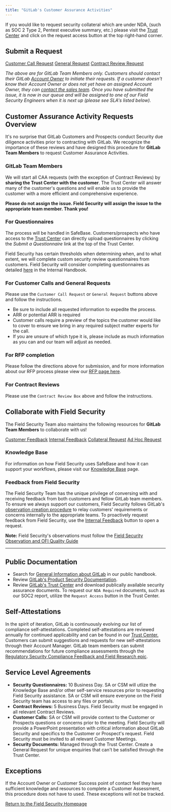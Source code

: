 ```yaml
---
title: "GitLab's Customer Assurance Activities"
---
```

<link rel="stylesheet" type="text/css" href="/stylesheets/biztech.css" />

If you would like to request security collateral which are under NDA, (such as SOC 2 Type 2, Pentest executive summary, etc.) please visit the [Trust Center](https://trust.gitlab.com/) and click on the request access button at the top right-hand corner.

## Submit a Request

<a href="https://gitlab.com/gitlab-com/gl-security/security-assurance/field-security-team/customer-assurance-activities/caa-servicedesk/-/issues/new?issuable_template=main_template" class="btn bg-primary text-white btn-lg">Customer Call Request</a>
<a href="https://gitlab.com/gitlab-com/gl-security/security-assurance/field-security-team/customer-assurance-activities/caa-servicedesk/-/issues/new?issuable_template=cap_request_template" class="btn bg-primary text-white btn-lg">General Request</a>
<a href="https://gitlab.com/gitlab-com/gl-security/security-assurance/field-security-team/customer-assurance-activities/caa-servicedesk/-/issues/new?issuable_template=Contract%20Review%20CAA" class="btn bg-primary text-white btn-lg">Contract Review Request</a>

*The above are for GitLab Team Members only. Customers should contact their GitLab [Account Owner](/handbook/sales/#initial-account-owner---based-on-segment) to initiate their requests. If a customer doesn't know their Account Owner or does not yet have an assigned Account Owner, they can [contact the sales team](https://about.gitlab.com/sales/). Once you have submitted the issue, it is now in our queue and will be assigned to one of our Field Security Engineers when it is next up (please see SLA's listed below).*

## Customer Assurance Activity Requests Overview

It's no surprise that GitLab Customers and Prospects conduct Security due diligence activities prior to contracting with GitLab. We recognize the importance of these reviews and have designed this procedure for **GitLab Team Members** to request Customer Assurance Activities.

### **GitLab Team Members**

We will start all CAA requests (with the exception of Contract Reviews) by **sharing the Trust Center with the customer**. The Trust Center will answer many of the customer's questions and will enable us to provide the customer with a more efficient and comprehensive experience.

**Please do not assign the issue. Field Security will assign the issue to the appropriate team member. Thank you!**

### For Questionnaires

The process will be handled in SafeBase. Customers/prospects who have access to the [Trust Center](https://trust.gitlab.com) can directly upload questionnaires by clicking the *Submit a Questionnaire* link at the top of the Trust Center.

Field Security has certain thresholds when determining when, and to what extent, we will complete custom security review questionnaires from customers. Field Security will consider completing questionnaires as detailed [here](https://internal.gitlab.com/handbook/security/security-assurance/field_security/questionnaire_thresholds) in the Internal Handbook.

### For Customer Calls and General Requests

Please use the `Customer Call Request` or `General Request` buttons above and follow the instructions.

- Be sure to include all requested information to expedite the process.
- ARR or potential ARR is required
- Customer calls require a preview of the topics the customer would like to cover to ensure we bring in any required subject matter experts for the call.
- If you are unsure of which type it is, please include as much information as you can and our team will adjust as needed.

### For RFP completion

Please follow the directions above for submission, and for more information about our RFP process please view our [RFP page here](/handbook/security/security-assurance/field-security/field-security-rfp).

### For Contract Reviews

Please use the `Contract Review Box` above and follow the instructions.

## Collaborate with Field Security

The Field Security Team also maintains the following resources for **GitLab Team Members** to collaborate with us!

<a href="https://gitlab.com/gitlab-com/gl-security/security-assurance/field-security-team/field-security/-/issues/new?issuable_template=customer%20feedback" class="btn bg-primary text-white btn-lg">Customer Feedback</a>
<a href="https://gitlab.com/gitlab-com/gl-security/security-assurance/field-security-team/field-security/-/issues/new?issuable_template=internal%20feedback%20request" class="btn bg-primary text-white btn-lg">Internal Feedback</a>
<a href="https://gitlab.com/gitlab-com/gl-security/security-assurance/field-security-team/field-security/-/issues/new?issuable_template=cap_collateral_request" class="btn bg-primary text-white btn-lg">Collateral Request</a>
<a href="https://gitlab.com/gitlab-com/gl-security/security-assurance/field-security-team/field-security/-/issues/new?issuable_template=ad_hoc_field_security_request" class="btn bg-primary text-white btn-lg">Ad Hoc Request</a>

### Knowledge Base

For information on how Field Security uses SafeBase and how it can support your workflows, please visit our [Knowledge Base](/handbook/security/security-assurance/field-security/knowledge_base/) page.

### Feedback from Field Security

The Field Security Team has the unique privilege of conversing with and receiving feedback from both customers and fellow GitLab team members. To ensure we always support our customers, Field Security follows GitLab's [observation creation procedure](/handbook/security/security-assurance/observation-management-procedure/) to relay customers' requirements or concerns internally to the appropriate teams. To proactively request feedback from Field Security, use the [Internal Feedback](/handbook/security/security-assurance/field-security/customer-security-assessment-process/#collaborate-with-field-security) button to open a request.

**Note:** Field Security's observations must follow the [Field Security Observation and OFI Quality Guide](/handbook/security/security-assurance/field-security/field_security_observation_and_ofi_quality_guide/)

---

## Public Documentation

- Search for [General Information about GitLab](https://about.gitlab.com) in our public handbook.
- Review [GitLab's Product Security Documentation](https://docs.gitlab.com).
- Review [GitLab's Trust Center](https://trust.gitlab.com) and download publically available security assurance documents. To request our `NDA Required` documents, such as our SOC2 report, utilize the `Request Access` button in the Trust Center.

## Self-Attestations

In the spirit of iteration, GitLab is continuously evolving our list of compliance self-attestations. Completed self-attestations are reviewed annually for continued applicability and can be found in our [Trust Center.](https://trust.gitlab.com) Customers can submit suggestions and requests for new self-attestations through their Account Manager. GitLab team members can submit recommendations for future compliance assessments through the [Regulatory Security Compliance Feedback and Field Research epic](https://gitlab.com/groups/gitlab-com/gl-security/-/epics/56).

## Service Level Agreements

- **Security Questionnaires:** 10 Business Day. SA or CSM will utlize the Knowledge Base and/or other self-service resources prior to requesting Field Security assistance. SA or CSM will ensure everyone on the Field Security team has access to any files or portals.
- **Contract Reviews:** 5 Business Days. Field Security must be engaged in all relevant Contract Reviews.
- **Customer Calls:** SA or CSM will provide context to the Customer or Prospects questions or concerns prior to the meeting. Field Security will provide a PowerPoint presentation with critical information about GitLab Security and specifics to the Customer or Prospect's request. Field Security must be invited to all relevant Customer Meetings.
- **Security Documents:** Managed through the Trust Center. Create a General Request for unique enquiries that can't be satisfied through the Trust Center.

## Exceptions

If the Account Owner or Customer Success point of contact feel they have sufficient knowledge and resources to complete a Customer Assessment, this procedure does not have to used. These exceptions will not be tracked.

<div class="d-grid gap-2 my-4">
<a href="https://handbook.gitlab.com/handbook/security/security-assurance/field-security/" class="btn bg-primary text-white btn-lg">Return to the Field Security Homepage</a>
</div>
